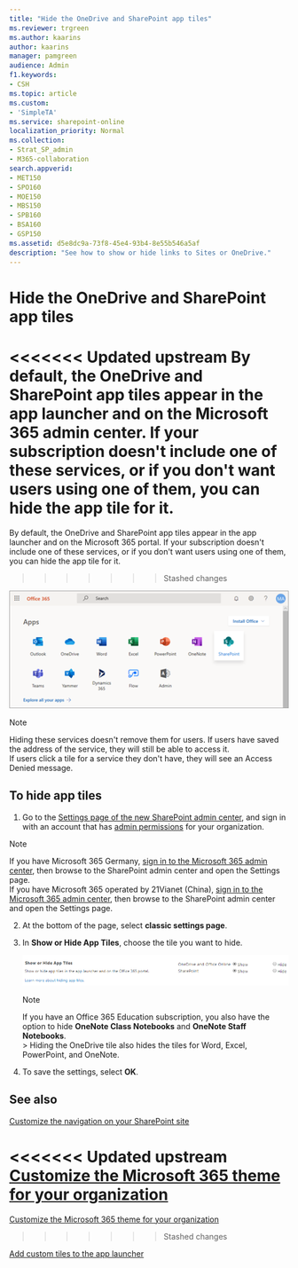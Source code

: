 ```yaml
---
title: "Hide the OneDrive and SharePoint app tiles"
ms.reviewer: trgreen
ms.author: kaarins
author: kaarins
manager: pamgreen
audience: Admin
f1.keywords:
- CSH
ms.topic: article
ms.custom:
- 'SimpleTA'
ms.service: sharepoint-online
localization_priority: Normal
ms.collection:  
- Strat_SP_admin
- M365-collaboration
search.appverid:
- MET150
- SPO160
- MOE150
- MBS150
- SPB160
- BSA160
- GSP150
ms.assetid: d5e8dc9a-73f8-45e4-93b4-8e55b546a5af
description: "See how to show or hide links to Sites or OneDrive."
---
```


# Hide the OneDrive and SharePoint app tiles

<<<<<<< Updated upstream
By default, the OneDrive and SharePoint app tiles appear in the app launcher and on the Microsoft 365 admin center​. If your subscription doesn't include one of these services, or if you don't want users using one of them, you can hide the app tile for it.
=======
By default, the OneDrive and SharePoint app tiles appear in the app launcher and on the Microsoft 365 portal. If your subscription doesn't include one of these services, or if you don't want users using one of them, you can hide the app tile for it.
>>>>>>> Stashed changes
  
![Microsoft 365 start page with SharePoint selected](media/4ff2c093-2b26-4d28-a65b-4d02e66818df.png)
  
> [!NOTE]
> Hiding these services doesn't remove them for users. If users have saved the address of the service, they will still be able to access it. <br> If users click a tile for a service they don't have, they will see an Access Denied message.
  
## To hide app tiles
<a name="__top"> </a>

1. Go to the [Settings page of the new SharePoint admin center](https://admin.microsoft.com/sharepoint?page=settings&modern=true), and sign in with an account that has [admin permissions](/sharepoint/sharepoint-admin-role) for your organization.

>[!NOTE]
>If you have Microsoft 365 Germany, [sign in to the Microsoft 365 admin center](https://go.microsoft.com/fwlink/p/?linkid=848041), then browse to the SharePoint admin center and open the Settings page. <br>If you have Microsoft 365 operated by 21Vianet (China), [sign in to the Microsoft 365 admin center](https://go.microsoft.com/fwlink/p/?linkid=850627), then browse to the SharePoint admin center and open the Settings page.

2. At the bottom of the page, select **classic settings page**.
    
3. In **Show or Hide App Tiles**, choose the tile you want to hide.
    
    ![SPO SharePoint Settings Show/hide options section](media/516f0f56-c44e-465e-8ec5-ba56fbbe2b3b.png)
  
    > [!NOTE]
    > If you have an Office 365 Education subscription, you also have the option to hide **OneNote Class Notebooks** and **OneNote Staff Notebooks**. <br>> Hiding the OneDrive tile also hides the tiles for Word, Excel, PowerPoint, and OneNote.
  
4. To save the settings, select **OK**.
    
## See also
<a name="__top"> </a>

[Customize the navigation on your SharePoint site](https://support.office.com/article/3CD61AE7-A9ED-4E1E-BF6D-4655F0BF25CA#ID0EAACAAA=Online)
  
<<<<<<< Updated upstream
[Customize the Microsoft 365 theme for your organization](/microsoft365/admin/setup/customize-your-organization-theme)
=======
[Customize the Microsoft 365 theme for your organization](/office365/admin/setup/customize-your-organization-theme)
>>>>>>> Stashed changes
  
[Add custom tiles to the app launcher](/office365/admin/manage/customize-the-app-launcher)
